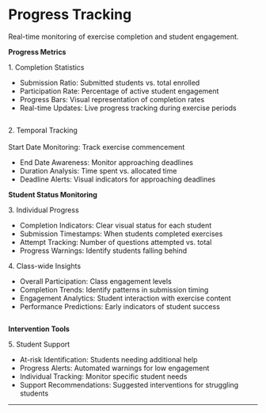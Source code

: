 # Progress Tracking

Real-time monitoring of exercise completion and student engagement.

**Progress Metrics**

1\. Completion Statistics

* Submission Ratio: Submitted students vs. total enrolled
* Participation Rate: Percentage of active student engagement
* Progress Bars: Visual representation of completion rates
* Real-time Updates: Live progress tracking during exercise periods



<figure><img src="../../.gitbook/assets/Screenshot 2025-08-21 at 9.53.00 PM (1).png" alt=""><figcaption></figcaption></figure>

2\. Temporal Tracking\
\
Start Date Monitoring: Track exercise commencement

* End Date Awareness: Monitor approaching deadlines
* Duration Analysis: Time spent vs. allocated time
* Deadline Alerts: Visual indicators for approaching deadlines

**Student Status Monitoring**

3\. Individual Progress

* Completion Indicators: Clear visual status for each student
* Submission Timestamps: When students completed exercises
* Attempt Tracking: Number of questions attempted vs. total
* Progress Warnings: Identify students falling behind

4\. Class-wide Insights

* Overall Participation: Class engagement levels
* Completion Trends: Identify patterns in submission timing
* Engagement Analytics: Student interaction with exercise content
* Performance Predictions: Early indicators of student success

<figure><img src="../../.gitbook/assets/Screenshot 2025-08-21 at 9.54.22 PM (1).png" alt=""><figcaption></figcaption></figure>

**Intervention Tools**

5\. Student Support

* At-risk Identification: Students needing additional help
* Progress Alerts: Automated warnings for low engagement
* Individual Tracking: Monitor specific student needs
* Support Recommendations: Suggested interventions for struggling students

***

####
